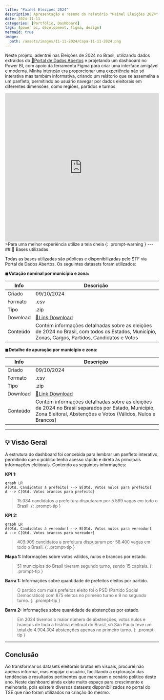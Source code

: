 ```yaml
---
title: "Painel Eleições 2024"
description: Apresentação e resumo do relatório "Painel Eleições 2024".
date: 2024-11-11
categories: [Portfólio, Dashboard]
tags: [power bi, development, figma, design]
mermaid: true
image: 
  path: /assets/images/11-11-2024/Capa-11-11-2024.png
---
```


Neste projeto, adentrei nas Eleições de 2024 no Brasil, utilizando dados extraídos do [🔗Portal de Dados Abertos](https://dadosabertos.tse.jus.br/no/dataset/resultados-2024) e projetando um dashboard no Power BI, com apoio da ferramenta Figma para criar uma interface amigável e moderna. Minha intenção era proporcionar uma experiência não só interativa mas também informativa, criando um relátorio que se assemelha a um panfleto, permitindo ao usuário navegar por dados eleitorais em diferentes dimensões, como regiões, partidos e turnos.

<center>
<iframe title="Eleições 2024" width="100%" height="486" src="https://app.powerbi.com/view?r=eyJrIjoiMWNhMjU4YTItZjhiYy00MGY5LTkxMWMtZjBkNmVhODkyNmY2IiwidCI6ImM1MjAzYWNlLTdhN2MtNGM4Ni1iMjRkLTNiYmUyOTQ5NTkzYSJ9" frameborder="0" allowFullScreen="true"></iframe>
</center>
>Para uma melhor experiência utilize a tela cheia
{: .prompt-warning }
---
## 📄 Bases utilizadas

Todas as bases utilizadas são públicas e disponibilizadas pelo STF via Portal de Dados Abertos. Os seguintes datasets foram utilizados:

◼**Votação nominal por município e zona:** 

| Info     | Descrição                                                                                                                                       |
| -------- | ----------------------------------------------------------------------------------------------------------------------------------------------- |
| Criado   | 09/10/2024                                                                                                                                      |
| Formato  | .csv                                                                                                                                            |
| Tipo     | .zip                                                                                                                                            |
| Download | [🔗Link Download](https://cdn.tse.jus.br/estatistica/sead/odsele/votacao_candidato_munzona/votacao_candidato_munzona_2024.zip)                   |
| Conteúdo | Contém informações detalhadas sobre as eleições de 2024 no Brasil, com todos os Estados, Município, Zonas, Cargos, Partidos, Candidatos e Votos |

◼**Detalhe de apuração por município e zona:** 

| Info     | Descrição                                                                                                                                                        |
| -------- | ---------------------------------------------------------------------------------------------------------------------------------------------------------------- |
| Criado   | 09/10/2024                                                                                                                                                       |
| Formato  | .csv                                                                                                                                                             |
| Tipo     | .zip                                                                                                                                                             |
| Download | [🔗Link Download](https://cdn.tse.jus.br/estatistica/sead/odsele/detalhe_votacao_munzona/detalhe_votacao_munzona_2024.zip)                                        |
| Conteúdo | Contém informações detalhadas sobre as eleições de 2024 no Brasil separados por Estado, Município, Zona Eleitoral, Abstenções e Votos (Válidos, Nulos e Brancos) |

---
## 💡 Visão Geral

A estrutura do dashboard foi concebida para lembrar um panfleto interativo, permitindo que o público tenha acesso rápido e direto às principais informações eleitorais. Contendo as seguintes informações:

**KPI 1:**
```mermaid
graph LR
A[Qtd. Candidatos à prefeito] --> B[Qtd. Votos nulos para prefeito]
A --> C[Qtd. Votos brancos para prefeito]
``` 
>15.034 candidatos a prefeitura disputaram por 5.569 vagas em todo o Brasil.
{: .prompt-tip }

**KPI 2:**
```mermaid
graph LR
A[Qtd. Candidatos à vereador] --> B[Qtd. Votos nulos para vereador]
A --> C[Qtd. Votos brancos para vereador]
``` 
>409.909 candidatos a prefeitura disputaram por 58.400 vagas em todo o Brasil.
{: .prompt-tip }

**Mapa 1:**
Informações sobre votos válidos, nulos e brancos por estado.

>51 municípios do Brasil tiveram segundo turno, sendo 15 capitais.
{: .prompt-tip }

**Barra 1:**
Informações sobre quantidade de prefeitos eleitos por partido.

>O partido com mais prefeitos eleito foi o PSD (Partido Social Democrático) com 875 eleitos no primeiro turno e 9 no segundo turno.
{: .prompt-tip }

**Barra 2:**
Informações sobre quantidade de abstenções por estado.

>Em 2024 tivemos o maior número de abstenções, votos nulos e brancos de toda a história eleitoral do Brasil, só São Paulo teve um total de 4.904.304 abstenções apenas no primeiro turno.
{: .prompt-tip }

---
## Conclusão

Ao transformar os datasets eleitorais brutos em visuais, procurei não apenas informar, mas engajar o usuário, facilitando a exploração das tendências e resultados pertinentes que marcaram o cenário político deste ano. Neste dashboard ainda existe muito espaço para crescimento e melhoraria, pois existem diversos datasets disponibilizados no portal do TSE que não foram utilizados na criação do mesmo. 


